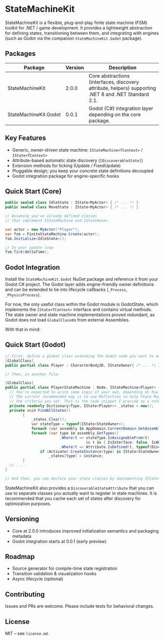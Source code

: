# StateMachineKit

StateMachineKit is a flexible, plug-and-play finite state machine (FSM) toolkit for .NET / game development.
It provides a lightweight abstraction for defining states, transitioning between them, and integrating with engines
(such as Godot via the companion `StateMachineKit.Godot` package).

## Packages

| Package | Version | Description |
|---------|---------|-------------|
| StateMachineKit | 2.0.0 | Core abstractions (interfaces, discovery attribute, helpers) supporting .NET 8 and .NET Standard 2.1. |
| StateMachineKit.Godot | 0.0.1 | Godot (C#) integration layer depending on the core package. |

## Key Features
- Generic, owner-driven state machine: `IStateMachine<TContext>` / `IState<TContext>`
- Attribute-based automatic state discovery (`[DiscoverableState]`)
- Extension methods for ticking (Update / FixedUpdate)
- Pluggable design; you keep your concrete state definitions decoupled
- Godot integration package for engine-specific hooks

## Quick Start (Core)
```csharp
public sealed class IdleState : IState<MyActor> { /* ... */ }
public sealed class MoveState : IState<MyActor> { /* ... */ }

// Assuming you've already defined classes
// that implement IStateMachine and IStateOwner.

var actor = new MyActor("Player");
var fsm = FiniteStateMachine.Create(actor);
fsm.Initialize<IdleState>();

// In your update loop
fsm.Tick(deltaTime);
```

## Godot Integration
Install the `StateMachineKit.Godot` NuGet package and reference it from your Godot C# project. The Godot layer
adds engine-friendly owner definitions and can be extended to tie into lifecycle callbacks (`_Process`, `_PhysicsProcess`).

For now, the only useful class within the Godot module is GodotState, which implements the `IState<TContext>` interface and contains virtual methods.
The state owner and state machine implementations proved redundant, as Godot does not load `GlobalClass`es from external Assemblies.

With that in mind:

## Quick Start (Godot)
```csharp
// First, define a global class extending the Godot node you want to manage states for, and implementing IStateOwner.
[GlobalClass]
public partial class Player : CharacterBody2D, IStateOwner{ /* ... */ }

// Then, in another file:

[GlobalClass]
public partial class PlayerStateMachine : Node, IStateMachine<Player> {
  // You're expected to write some logic of your own, depending on how you would like to manage States.
  // The current recommended way is to use Reflection to help State Machines discover State classes that meet
  // the criteria you set. This is the code snippet I provide as a reference:
  private readonly Dictionary<Type, IState<Player>> _states = new();
  private void FindAllStates()
        {
            _states.Clear();
            var stateType = typeof(IState<StateOwner>);
            foreach (var assembly in AppDomain.CurrentDomain.GetAssemblies())
            foreach (var type in assembly.GetTypes()
                         .Where(t => stateType.IsAssignableFrom(t) 
                                     && t is { IsInterface: false, IsAbstract: false })
                         .Where(t => Attribute.IsDefined(t, typeof(DiscoverableStateAttribute))))
                if (Activator.CreateInstance(type) is IState<StateOwner> instance)
                    _states[type] = instance;
        }
  // . . .
}

// And then, you can declare your state classes by implementing IState<Player>, or extending GodotState<Player>.
```
StateMachineKit also provides a `DiscoverableStateAttribute` that you can use to separate classes you actually want to register in state machines.
It is recommended that you cache each set of states after discovery for optimization purposes.

## Versioning
- Core at 2.0.0 introduces improved initialization semantics and packaging metadata
- Godot integration starts at 0.0.1 (early preview)

## Roadmap
- Source generator for compile-time state registration
- Transition validation & visualization hooks
- Async lifecycle (optional)

## Contributing
Issues and PRs are welcome. Please include tests for behavioral changes.

## License
MIT – see `license.md`.

